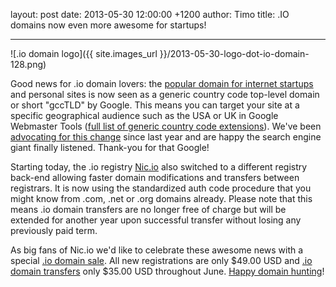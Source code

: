 layout: post
date: 2013-05-30 12:00:00 +1200
author: Timo
title: .IO domains now even more awesome for startups!


----

![.io domain logo]({{ site.images_url }}/2013-05-30-logo-dot-io-domain-128.png)

Good news for .io domain lovers: the [popular domain for internet startups](https://iwantmyname.com/blog/2013/04/io-domain-website-showcase.html) and personal sites is now seen as a generic country code top-level domain or short "gccTLD" by Google. This means you can target your site at a specific geographical audience such as the USA or UK in Google Webmaster Tools ([full list of generic country code extensions](http://support.google.com/webmasters/bin/answer.py?hl=en&answer=1347922)). We've been [advocating for this change](https://iwantmyname.com/blog/2012/08/dear-google-please-add-io-to-the-list-of-generic-domains-in-webmaster-tools.html) since last year and are happy the search engine giant finally listened. Thank-you for that Google!

Starting today, the .io registry [Nic.io](http://nic.io) also switched to a different registry back-end allowing faster domain modifications and transfers between registrars. It is now using the standardized auth code procedure that you might know from .com, .net or .org domains already. Please note that this means .io domain transfers are no longer free of charge but will be extended for another year upon successful transfer without losing any previously paid term.

As big fans of Nic.io we'd like to celebrate these awesome news with a special [.io domain sale](https://iwantmyname.com/domains/io-domain-name-registration-for-british-indian-ocean-territory). All new registrations are only $49.00 USD and [.io domain transfers](https://iwantmyname.com/domains/io-domain-registrar-transfer-british-indian-ocean-territory) only $35.00 USD throughout June. [Happy domain hunting](https://iwantmyname.com)!
